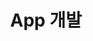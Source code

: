 ---
title: "App 개발"
layout: category
permalink: /app-development/
author_profile: true
taxonomy: App 개발
sidebar:
  nav: "categories"
---